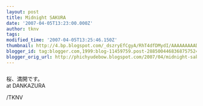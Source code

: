 ```yaml
---
layout: post
title: Midnight SAKURA
date: '2007-04-05T13:23:00.000Z'
author: tknv
tags: 
modified_time: '2007-04-05T13:25:46.150Z'
thumbnail: http://4.bp.blogspot.com/_dszryEfCgyA/RhT4dfDMydI/AAAAAAAAADc/HcOiYgx3H7Y/s72-c/sakuranight.jpg
blogger_id: tag:blogger.com,1999:blog-11459759.post-2885004468368757524
blogger_orig_url: http://phichyudebow.blogspot.com/2007/04/midnight-sakura.html
---
```


<a onblur="try {parent.deselectBloggerImageGracefully();} catch(e) {}" href="http://4.bp.blogspot.com/_dszryEfCgyA/RhT4dfDMydI/AAAAAAAAADc/HcOiYgx3H7Y/s1600-h/sakuranight.jpg"><img style="margin: 0px auto 10px; display: block; text-align: center; cursor: pointer;" src="http://4.bp.blogspot.com/_dszryEfCgyA/RhT4dfDMydI/AAAAAAAAADc/HcOiYgx3H7Y/s400/sakuranight.jpg" alt="" id="BLOGGER_PHOTO_ID_5049934267623983570" border="0" /></a>桜、満開です。<br />at DANKAZURA<div class="blogger-post-footer">/TKNV</div>